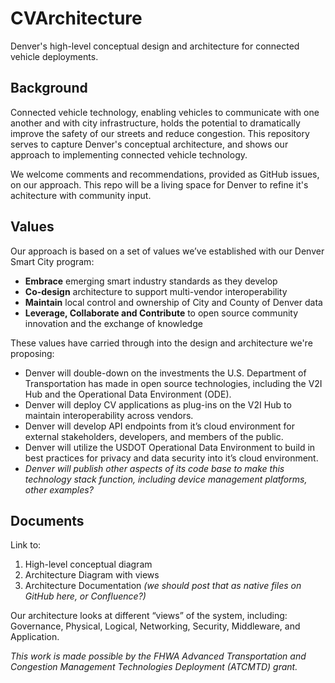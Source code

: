 # CVArchitecture
Denver's high-level conceptual design and architecture for connected vehicle deployments.

## Background
Connected vehicle technology, enabling vehicles to communicate with one another and with city infrastructure, holds the potential to dramatically improve the safety of our streets and reduce congestion. This repository serves to capture Denver's conceptual architecture, and shows our approach to implementing connected vehicle technology.

We welcome comments and recommendations, provided as GitHub issues, on our approach. This repo will be a living space for Denver to refine it's achitecture with community input.

## Values
Our approach is based on a set of values we’ve established with our Denver Smart City program:
*	__Embrace__ emerging smart industry standards as they develop
*	__Co-design__ architecture to support multi-vendor interoperability
*	__Maintain__ local control and ownership of City and County of Denver data
*	__Leverage, Collaborate and Contribute__ to open source community innovation and the exchange of knowledge

These values have carried through into the design and architecture we're proposing:

*	Denver will double-down on the investments the U.S. Department of Transportation has made in open source technologies, including the V2I Hub and the Operational Data Environment (ODE).
*	Denver will deploy CV applications as plug-ins on the V2I Hub to maintain interoperability across vendors.
*	Denver will develop API endpoints from it’s cloud environment for external stakeholders, developers, and members of the public.
*	Denver will utilize the USDOT Operational Data Environment to build in best practices for privacy and data security into it’s cloud environment.
*	_Denver will publish other aspects of its code base to make this technology stack function, including device management platforms, other examples?_

## Documents

Link to:
1. High-level conceptual diagram
2. Architecture Diagram with views
3. Architecture Documentation _(we should post that as native files on GitHub here, or Confluence?)_

Our architecture looks at different “views” of the system, including: Governance, Physical, Logical, Networking, Security, Middleware, and Application.

_This work is made possible by the FHWA Advanced Transportation and Congestion Management Technologies Deployment (ATCMTD) grant._
